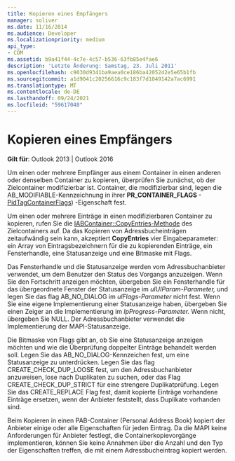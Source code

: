 ```yaml
---
title: Kopieren eines Empfängers
manager: soliver
ms.date: 11/16/2014
ms.audience: Developer
ms.localizationpriority: medium
api_type:
- COM
ms.assetid: b9a41f44-4c7e-4c57-b536-63fb85e4fae6
description: 'Letzte Änderung: Samstag, 23. Juli 2011'
ms.openlocfilehash: c9030d9341ba9aea0ce186ba4205242e5e65b1fb
ms.sourcegitcommit: a1d9041c20256616c9c183f7d1049142a7ac6991
ms.translationtype: MT
ms.contentlocale: de-DE
ms.lasthandoff: 09/24/2021
ms.locfileid: "59617048"
---
```

# <a name="copying-a-recipient"></a>Kopieren eines Empfängers

  
  
**Gilt für**: Outlook 2013 | Outlook 2016 
  
Um einen oder mehrere Empfänger aus einem Container in einen anderen oder denselben Container zu kopieren, überprüfen Sie zunächst, ob der Zielcontainer modifizierbar ist. Container, die modifizierbar sind, legen die AB_MODIFIABLE-Kennzeichnung in ihrer **PR_CONTAINER_FLAGS** -[PidTagContainerFlags](pidtagcontainerflags-canonical-property.md)) -Eigenschaft fest.
  
Um einen oder mehrere Einträge in einen modifizierbaren Container zu kopieren, rufen Sie die [IABContainer::CopyEntries-Methode](iabcontainer-copyentries.md) des Zielcontainers auf. Da das Kopieren von Adressbucheinträgen zeitaufwändig sein kann, akzeptiert **CopyEntries** vier Eingabeparameter: ein Array von Eintragsbezeichnern für die zu kopierenden Einträge, ein Fensterhandle, eine Statusanzeige und eine Bitmaske mit Flags. 
  
Das Fensterhandle und die Statusanzeige werden vom Adressbuchanbieter verwendet, um dem Benutzer den Status des Vorgangs anzuzeigen. Wenn Sie den Fortschritt anzeigen möchten, übergeben Sie ein Fensterhandle für das übergeordnete Fenster der Statusanzeige im  _ulUIParam-Parameter,_ und legen Sie das flag AB_NO_DIALOG im  _ulFlags-Parameter_ nicht fest. Wenn Sie eine eigene Implementierung einer Statusanzeige haben, übergeben Sie einen Zeiger an die Implementierung im _lpProgress-Parameter._ Wenn nicht, übergeben Sie NULL. Der Adressbuchanbieter verwendet die Implementierung der MAPI-Statusanzeige. 
  
Die Bitmaske von Flags gibt an, ob Sie eine Statusanzeige anzeigen möchten und wie die Überprüfung doppelter Einträge behandelt werden soll. Legen Sie das AB_NO_DIALOG-Kennzeichen fest, um eine Statusanzeige zu unterdrücken. Legen Sie das flag CREATE_CHECK_DUP_LOOSE fest, um den Adressbuchanbieter anzuweisen, lose nach Duplikaten zu suchen, oder das Flag CREATE_CHECK_DUP_STRICT für eine strengere Duplikatprüfung. Legen Sie das CREATE_REPLACE Flag fest, damit kopierte Einträge vorhandene Einträge ersetzen, wenn der Anbieter feststellt, dass Duplikate vorhanden sind. 
  
Beim Kopieren in einen PAB-Container (Personal Address Book) kopiert der Anbieter einige oder alle Eigenschaften für jeden Eintrag. Da die MAPI keine Anforderungen für Anbieter festlegt, die Containerkopievorgänge implementieren, können Sie keine Annahmen über die Anzahl und den Typ der Eigenschaften treffen, die mit einem Adressbucheintrag kopiert werden.
  

